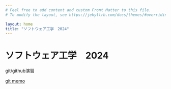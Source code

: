 ```yaml
---
# Feel free to add content and custom Front Matter to this file.
# To modify the layout, see https://jekyllrb.com/docs/themes/#overriding-theme-defaults

layout: home
title: "ソフトウェア工学　2024"
---
```


# ソフトウェア工学　2024

git/github演習

[git memo](/docs/git-memo)
